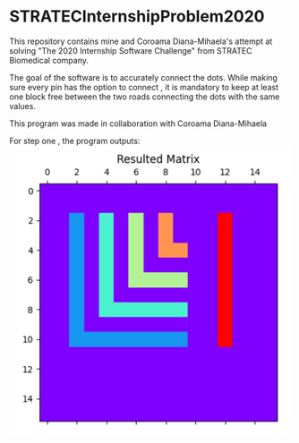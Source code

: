 # STRATECInternshipProblem2020

This repository contains mine and Coroama Diana-Mihaela's attempt at solving "The 2020 Internship Software Challenge" from STRATEC Biomedical company. 

The goal of the software is to accurately connect the dots. While making sure every pin has the option to connect , it is mandatory to keep at least one block free between the two roads connecting the dots with the same values. 

This program was made in collaboration with Coroama Diana-Mihaela

For step one , the program outputs:
![Alt text](https://github.com/CoroamaLarisa/STRATECInternshipProblem2020/blob/main/images_internship/step_one.png)
